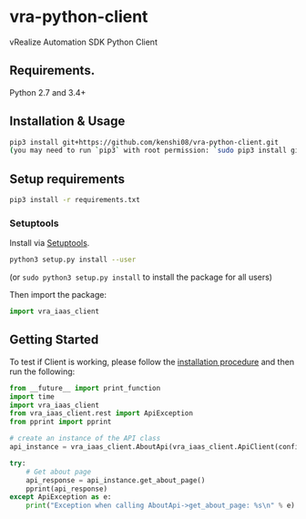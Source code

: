 # vra-python-client
vRealize Automation SDK Python Client

## Requirements.

Python 2.7 and 3.4+

## Installation & Usage

```sh
pip3 install git+https://github.com/kenshi08/vra-python-client.git
(you may need to run `pip3` with root permission: `sudo pip3 install git+https://github.com/kenshi08/vra-python-client.git`)
```

## Setup requirements

```sh
pip3 install -r requirements.txt
```

### Setuptools

Install via [Setuptools](http://pypi.python.org/pypi/setuptools).

```sh
python3 setup.py install --user
```
(or `sudo python3 setup.py install` to install the package for all users)

Then import the package:
```python
import vra_iaas_client
```

## Getting Started

To test if Client is working, please follow the [installation procedure](#installation--usage) and then run the following:

```python
from __future__ import print_function
import time
import vra_iaas_client
from vra_iaas_client.rest import ApiException
from pprint import pprint

# create an instance of the API class
api_instance = vra_iaas_client.AboutApi(vra_iaas_client.ApiClient(configuration))

try:
    # Get about page
    api_response = api_instance.get_about_page()
    pprint(api_response)
except ApiException as e:
    print("Exception when calling AboutApi->get_about_page: %s\n" % e)

```